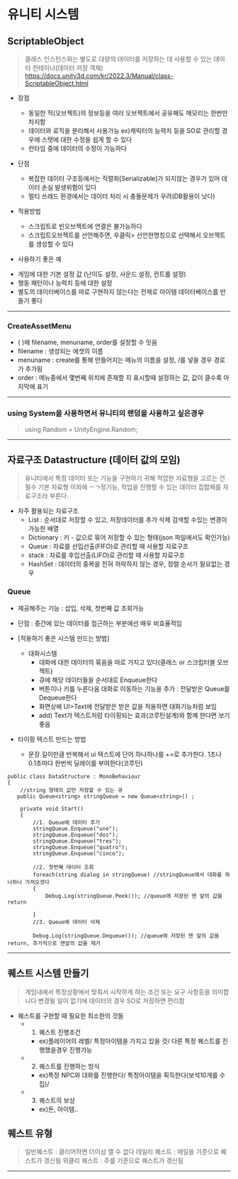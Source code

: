 # 유니티 시스템

## ScriptableObject  
> 클래스 인스턴스와는 별도로 대량의 데이터를 저장하는 데 사용할 수 있는 데이터 컨테이너(데이터 저장 객체)      
> https://docs.unity3d.com/kr/2022.3/Manual/class-ScriptableObject.html

* 장점
  - 동일한 적(오브젝트)의 정보등을 여러 오브젝트에서 공유해도 메모리는 한번만 차지함    
  - 데이터와 로직을 분리해서 사용가능 ex)캐릭터의 능력치 등을 SO로 관리할 경우에 스탯에 대한 수정을 쉽게 할 수 있다   
  - 런타임 중에 데이터의 수정이 가능하다   
* 단점
  - 복잡한 데이터 구조등에서는 직렬화[Serializable]가 되지않는 경우가 있어 데이터 손실 발생위험이 있다
  - 멀티 쓰레드 환경에서는 데이터 처리 시 충돌문제가 우려(DB활용이 낫다)

* 적용방법
  - 스크립트로 빈오브젝트에 연결은 불가능하다   
  - 스크립트오브젝트를 선언해주면, 우클릭> 선언한명칭으로 선택해서 오브젝트를 생성할 수 있다
    
* 사용하기 좋은 예
 - 게임에 대한 기본 설정 값 (난이도 설정, 사운드 설정, 컨트롤 설정)
 - 행동 패턴이나 능력치 등에 대한 설정
 - 별도의 데이터베이스를 따로 구현하지 않는다는 전제로 아이템 데이터베이스를 만들기 좋다

---
### CreateAssetMenu
* (  )에 filename, menuname, order를 설정할 수 잇음
* filename : 생성되는 에셋의 이름
* menuname : create를 통해 만들어지는 메뉴의 이름을 설정, /를 넣을 경우 경로가 추가됨
* order : 메뉴중에서 몇번째 위치에 존재할 지 표시할때 설정하는 값, 값이 클수록 마지막에 표기

---
### using System을 사용하면서 유니티의 랜덤을 사용하고 싶은경우
> using Random = UnityEngine.Random;

---
 ## 자료구조 Datastructure (데이터 값의 모임)
> 유니티에서 특정  데이터 또는 기능을 구현하기 귀해 적압한 자료형을 고르는 건 필수
> 기본 자료형 이외에 ㅡㄱ정기능, 작업을 진행할 수 있는 데이터 집합체를 자료구조라 부른다.

* 자주 활용되는 자료구조
  - List : 순서대로 저장할 수 있고, 저장데이터를 추가 삭제 검색할 수있는 변경이 가능한 배열 
  - Dictionary : 키 - 값으로 묶어 저장할 수 있는 형태(json 파일에서도 확인가능)
  - Queue : 자료를 선입선출(FIFO)로 관리할 때 사용할 자료구조
  - stack : 자료를 후입선출(LIFO)로 관리할 때 사용할 자료구조
  - HashSet : 데이터의 중복을 전혀 허락하지 않는 경우, 정렬 순서가 필요없는 경우
 
### Queue
  - 제공해주는 기능 : 삽입, 삭제, 첫번째 값 조회가능
  - 단점 : 중간에 있는 데이터를 접근하는 부분에선 매우 비효율적임
  - [적용하기 좋은 시스템 만드는 방법]
    - 대화시스템
      - 대화에 대한 데이터의 묶음을 따로 가지고 있다(클래스 or 스크립터블 오브젝트)
      - 큐에 해당 데이터들을 순서대로 Enqueue한다
      - 버튼이나 키를 누른다음 대화로 이동하는 기능을 추가 : 전달받은 Queue를 Dequeue한다
      - 화면상에 UI>Text에 전달받은 받은 값을 적용하면 대화기능처럼 보임
      - add) Text가 텍스트처럼 타이핑되는 효과(코루틴설계)와 함께 한다면 보기 좋음
      
  - 타이핑 텍스트 만드는 방법
    - 문장 길이만큼 반복해서 ui 텍스트에 단어 하나하나를 +=로 추가한다. 1초나 0.1초마다 한번씩 딜레이를 부여한다(코루틴)
 
```
public class DataStructure : MonoBehaviour
{
    //string 형태의 값만 저장할 수 있는 큐
   public Queue<string> stringQueue = new Queue<string>() ;

    private void Start()
    {
        //1. Queue에 데이터 추가
        stringQueue.Enqueue("uno");
        stringQueue.Enqueue("dos");
        stringQueue.Enqueue("tres");
        stringQueue.Enqueue("quatro");
        stringQueue.Enqueue("cinco");

        //2. 첫번째 데이터 조회
        foreach(string dialog in stringQueue) //stringQueue에서 대화를 하나하나 가져오겟다
        {
            Debug.Log(stringQueue.Peek()); //queue에 저장된 맨 앞의 값을 return

        }
        //3. Queue에 데이터 삭제
      
        Debug.Log(stringQueue.Dequeue()); //queue에 저장된 맨 앞의 값을 return, 추가적으로 맨앞의 값을 제거 
```
---
## 퀘스트 시스템 만들기
> 게임내에서 특정상황에서 맞춰서 시작하게 하는 조건 또는 요구 사항등을 의미합니다
> 변경될 일이 없기에 데이터의 경우 SO로 저장하면 편리함 

* 퀘스트를 구현할 때 필요한 최소한의 것들
  - 1. 퀘스트 진행조건
    - ex)플레이어의 레벨/ 특정아이템을 가지고 있을 것/ 다른 특정 퀘스트를 진행했을경우 진행가능

  - 2. 퀘스트를 진행하는 방식
    - ex)특정 NPC와 대화를 진행한다/ 특정아이템을 획득한다(보석10개를 수집)/ 

  - 3. 퀘스트의 보상
    - ex)돈, 아이템..

## 퀘스트 유형
> 일반퀘스트 : 클리어하면 더이상 깰 수 없다
> 데일리 퀘스트 : 매일을 기준으로 퀘스트가 갱신됨
> 위클리 퀘스트 : 주를 기준으로 퀘스트가 갱신됨
---
